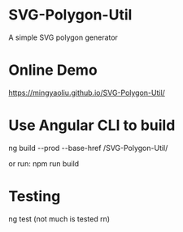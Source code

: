 # SVG-Polygon-Util
A simple SVG polygon generator

# Online Demo
https://mingyaoliu.github.io/SVG-Polygon-Util/

# Use Angular CLI to build

ng build --prod --base-href /SVG-Polygon-Util/

or run: npm run build

# Testing

ng test  (not much is tested rn)
